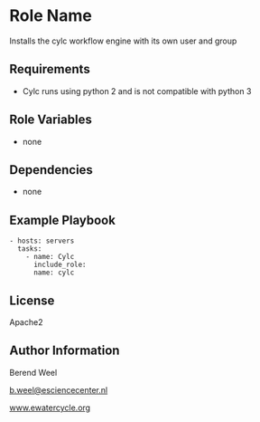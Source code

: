 Role Name
=========

Installs the cylc workflow engine with its own user and group

Requirements
------------

- Cylc runs using python 2 and is not compatible with python 3

Role Variables
--------------

- none

Dependencies
------------

- none

Example Playbook
----------------

    - hosts: servers
      tasks:
        - name: Cylc
          include_role:
          name: cylc

License
-------

Apache2

Author Information
------------------

Berend Weel

b.weel@esciencecenter.nl

www.ewatercycle.org
